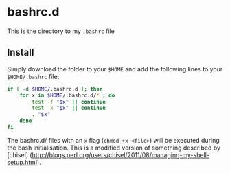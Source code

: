 bashrc.d
========
This is the directory to my `.bashrc` file

Install
-------

Simply download the folder to your `$HOME` and add the following lines to your `$HOME/.bashrc` file:

```bash
if [ -d $HOME/.bashrc.d ]; then
    for x in $HOME/.bashrc.d/* ; do
        test -f "$x" || continue
        test -x "$x" || continue
        . "$x"
    done
fi
```

The bashrc.d/ files with an `x` flag (`chmod +x <file>`) will be executed during the bash initialisation.
This is a modified version of something described by [chisel] (http://blogs.perl.org/users/chisel/2011/08/managing-my-shell-setup.html).

